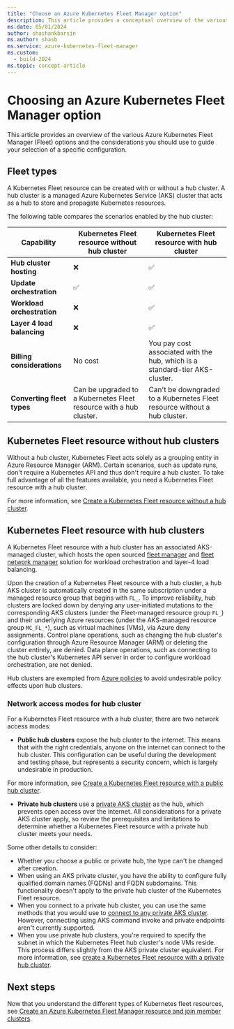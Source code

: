 ```yaml
---
title: "Choose an Azure Kubernetes Fleet Manager option"
description: This article provides a conceptual overview of the various Azure Kubernetes Fleet Manager options and why you may choose a specific configuration.
ms.date: 05/01/2024
author: shashankbarsin
ms.author: shasb
ms.service: azure-kubernetes-fleet-manager
ms.custom:
  - build-2024
ms.topic: concept-article
---
```


# Choosing an Azure Kubernetes Fleet Manager option

This article provides an overview of the various Azure Kubernetes Fleet Manager (Fleet) options and the considerations you should use to guide your selection of a specific configuration.

## Fleet types

A Kubernetes Fleet resource can be created with or without a hub cluster. A hub cluster is a managed Azure Kubernetes Service (AKS) cluster that acts as a hub to store and propagate Kubernetes resources. 

The following table compares the scenarios enabled by the hub cluster:

| Capability | Kubernetes Fleet resource without hub cluster | Kubernetes Fleet resource with hub cluster |
|----|----|----|
|**Hub cluster hosting**|<span class='red-x'>&#10060;</span>|<span class='green-check'>&#9989;</span>|
|**Update orchestration**|<span class='green-check'>&#9989;</span>|<span class='green-check'>&#9989;</span>|
|**Workload orchestration**|<span class='red-x'>&#10060;</span>|<span class='green-check'>&#9989;</span>|
|**Layer 4 load balancing**|<span class='red-x'>&#10060;</span>|<span class='green-check'>&#9989;</span>|
|**Billing considerations**|No cost|You pay cost associated with the hub, which is a standard-tier AKS-cluster.|
|**Converting fleet types**|Can be upgraded to a Kubernetes Fleet resource with a hub cluster.|Can't be downgraded to a Kubernetes Fleet resource without a hub cluster.|

## Kubernetes Fleet resource without hub clusters

Without a hub cluster, Kubernetes Fleet acts solely as a grouping entity in Azure Resource Manager (ARM). Certain scenarios, such as update runs, don't require a Kubernetes API and thus don't require a hub cluster. To take full advantage of all the features available, you need a Kubernetes Fleet resource with a hub cluster.

For more information, see [Create a Kubernetes Fleet resource without a hub cluster][create-fleet-without-hub].

## Kubernetes Fleet resource with hub clusters

A Kubernetes Fleet resource with a hub cluster has an associated AKS-managed cluster, which hosts the open sourced [fleet manager][fleet-github] and [fleet network manager][fleet-networking-github] solution for workload orchestration and layer-4 load balancing.

Upon the creation of a Kubernetes Fleet resource with a hub cluster, a hub AKS cluster is automatically created in the same subscription under a managed resource group that begins with `FL_`. To improve reliability, hub clusters are locked down by denying any user-initiated mutations to the corresponding AKS clusters (under the Fleet-managed resource group `FL_`) and their underlying Azure resources (under the AKS-managed resource group `MC_FL_*`), such as virtual machines (VMs), via Azure deny assignments. Control plane operations, such as changing the hub cluster's configuration through Azure Resource Manager (ARM) or deleting the cluster entirely, are denied. Data plane operations, such as connecting to the hub cluster's Kubernetes API server in order to configure workload orchestration, are not denied.

Hub clusters are exempted from [Azure policies][azure-policy-overview] to avoid undesirable policy effects upon hub clusters.

### Network access modes for hub cluster

For a Kubernetes Fleet resource with a hub cluster, there are two network access modes:

- **Public hub clusters** expose the hub cluster to the internet. This means that with the right credentials, anyone on the internet can connect to the hub cluster. This configuration can be useful during the development and testing phase, but represents a security concern, which is largely undesirable in production.

For more information, see [Create a Kubernetes Fleet resource with a public hub cluster][create-public-hub-cluster].

- **Private hub clusters** use a [private AKS cluster][aks-private-cluster] as the hub, which prevents open access over the internet. All considerations for a private AKS cluster apply, so review the prerequisites and limitations to determine whether a Kubernetes Fleet resource with a private hub cluster meets your needs.

Some other details to consider:

- Whether you choose a public or private hub, the type can't be changed after creation.
- When using an AKS private cluster, you have the ability to configure fully qualified domain names (FQDNs) and FQDN subdomains. This functionality doesn't apply to the private hub cluster of the Kubernetes Fleet resource.
- When you connect to a private hub cluster, you can use the same methods that you would use to [connect to any private AKS cluster][aks-private-cluster-connect]. However, connecting using AKS command invoke and private endpoints aren't currently supported.
- When you use private hub clusters, you're required to specify the subnet in which the Kubernetes Fleet hub cluster's node VMs reside. This process differs slightly from the AKS private cluster equivalent. For more information, see [create a Kubernetes Fleet resource with a private hub cluster][create-private-hub-cluster].


## Next steps

Now that you understand the different types of Kubernetes fleet resources, see [Create an Azure Kubernetes Fleet Manager resource and join member clusters][quickstart-create-fleet].

<!-- LINKS -->
[aks-private-cluster]: /azure/aks/private-clusters
[aks-private-cluster-connect]: /azure/aks/private-clusters?tabs=azure-portal#options-for-connecting-to-the-private-cluster
[azure-policy-overview]: /azure/governance/policy/overview
[quickstart-create-fleet]: quickstart-create-fleet-and-members.md
[create-fleet-without-hub]: quickstart-create-fleet-and-members.md?tabs=without-hub-cluster#create-a-fleet-resource
[create-public-hub-cluster]: quickstart-create-fleet-and-members.md?tabs=with-hub-cluster#public-hub-cluster
[create-private-hub-cluster]: quickstart-create-fleet-and-members.md?tabs=with-hub-cluster#private-hub-cluster

<!-- LINKS - external -->
[fleet-github]: https://github.com/Azure/fleet
[fleet-networking-github]: https://github.com/Azure/fleet-networking